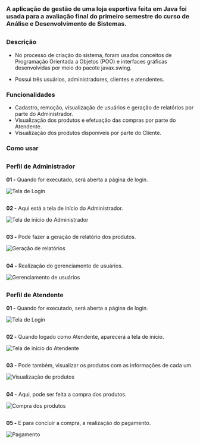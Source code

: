 
### A aplicação de gestão de uma loja esportiva feita em Java foi usada para a avaliação final do primeiro semestre do curso de Análise e Desenvolvimento de Sistemas.


##


### Descrição

- No processo de criação do sistema, foram usados conceitos de Programação Orientada a Objetos (POO) e interfaces gráficas desenvolvidas por meio do pacote javax.swing.

- Possui três usuários, administradores, clientes e atendentes. 

### Funcionalidades
  
  - Cadastro, remoção, visualização de usuários e geração de relatórios por parte do Administrador. 
  - Visualização dos produtos e efetuação das compras por parte do Atendente.
  - Visualização dos produtos disponíveis por parte do Cliente.
  
  
### Como usar

##

### Perfil de Administrador

**01 -** Quando for executado, será aberta a página de login.

![Tela de Login](https://github.com/EnzoFerreiraAguiar/Sistema-gerenciador/blob/master/Imagens_Das_Interfaces/Tela_De_Login.PNG)

##

**02 -** Aqui está a tela de início do Administrador.

![Tela de início do Administrador](https://github.com/EnzoFerreiraAguiar/Sistema-gerenciador/blob/master/Imagens_Das_Interfaces/Administrador/Tela_De_Inicio.png)

## 

**03 -** Pode fazer a geração de relatório dos produtos.

![Geração de relatórios](https://github.com/EnzoFerreiraAguiar/Sistema-gerenciador/blob/master/Imagens_Das_Interfaces/Administrador/Relatorios.png)

##

**04 -** Realização do gerenciamento de usuários.

![Gerenciamento de usuários](https://github.com/EnzoFerreiraAguiar/Sistema-gerenciador/blob/master/Imagens_Das_Interfaces/Administrador/Gerenciamento_De_Usuarios.png)

##

### Perfil de Atendente

**01 -** Quando for executado, será aberta a página de login.

![Tela de Login](https://github.com/EnzoFerreiraAguiar/Sistema-gerenciador/blob/master/Imagens_Das_Interfaces/Tela_De_Login.PNG)

##


**02 -** Quando logado como Atendente, aparecerá a tela de início.

![Tela de início do Atendente](https://github.com/EnzoFerreiraAguiar/Sistema-gerenciador/blob/master/Imagens_Das_Interfaces/Atendente/Tela_De_Inicio.png)

##

**03 -** Pode também, visualizar os produtos com as informações de cada um.

![Visualização de produtos](https://github.com/EnzoFerreiraAguiar/Sistema-gerenciador/blob/master/Imagens_Das_Interfaces/Atendente/Visualizar_Produtos.png)

##

**04 -** Aqui, pode ser feita a compra dos produtos.

![Compra dos produtos](https://github.com/EnzoFerreiraAguiar/Sistema-gerenciador/blob/master/Imagens_Das_Interfaces/Atendente/Compra_Do_Cliente.png)

##

**05 -** E para concluir a compra, a realização do pagamento.

![Pagamento](https://github.com/EnzoFerreiraAguiar/Sistema-gerenciador/blob/master/Imagens_Das_Interfaces/Atendente/Pagamento.png)










